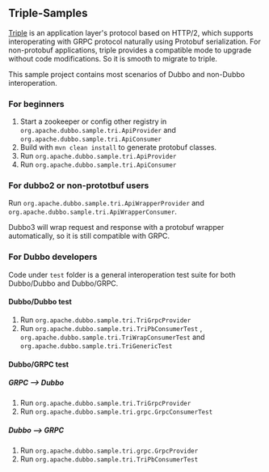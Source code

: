 ## Triple-Samples

[Triple](https://dubbo.apache.org/zh/docs/concepts/rpc-protocol/) is an application layer's protocol based on HTTP/2,
which supports interoperating with GRPC protocol naturally using Protobuf serialization. For non-protobuf applications,
triple provides a compatible mode to upgrade without code modifications. So it is smooth to migrate to triple.

This sample project contains most scenarios of Dubbo and non-Dubbo interoperation. 

### For beginners

1. Start a zookeeper or config other registry in `org.apache.dubbo.sample.tri.ApiProvider`
   and `org.apache.dubbo.sample.tri.ApiConsumer`
2. Build with `mvn clean install` to generate protobuf classes.
3. Run `org.apache.dubbo.sample.tri.ApiProvider`
4. Run `org.apache.dubbo.sample.tri.ApiConsumer`

### For dubbo2 or non-prototbuf users

Run `org.apache.dubbo.sample.tri.ApiWrapperProvider` and `org.apache.dubbo.sample.tri.ApiWrapperConsumer`.

Dubbo3 will wrap request and response with a protobuf wrapper automatically, so it is still compatible with GRPC.

### For Dubbo developers

Code under `test` folder is a general interoperation test suite for both Dubbo/Dubbo and Dubbo/GRPC.

#### Dubbo/Dubbo test

1. Run `org.apache.dubbo.sample.tri.TriGrpcProvider`
2. Run `org.apache.dubbo.sample.tri.TriPbConsumerTest` , `org.apache.dubbo.sample.tri.TriWrapConsumerTest`
   and `org.apache.dubbo.sample.tri.TriGenericTest`

#### Dubbo/GRPC test

##### GRPC --> Dubbo

1. Run `org.apache.dubbo.sample.tri.TriGrpcProvider`
2. Run `org.apache.dubbo.sample.tri.grpc.GrpcConsumerTest`

##### Dubbo --> GRPC

1. Run `org.apache.dubbo.sample.tri.grpc.GrpcProvider`
2. Run `org.apache.dubbo.sample.tri.TriPbConsumerTest`
